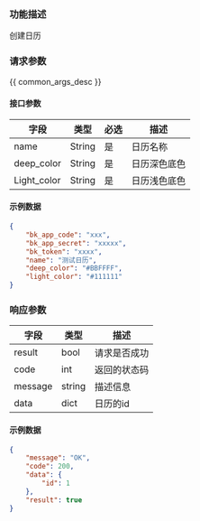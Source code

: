 ### 功能描述

创建日历

### 请求参数

{{ common_args_desc }}

#### 接口参数

| 字段        | 类型   | 必选 | 描述         |
| ----------- | ------ | ---- | ------------ |
| name        | String | 是   | 日历名称     |
| deep_color  | String | 是   | 日历深色底色 |
| Light_color | String | 是   | 日历浅色底色 |

#### 示例数据

```json
{
    "bk_app_code": "xxx",
    "bk_app_secret": "xxxxx",
    "bk_token": "xxxx",
    "name": "测试日历",
    "deep_color": "#BBFFFF",
    "light_color": "#111111"
}
```

### 响应参数

| 字段    | 类型   | 描述         |
| ------- | ------ | ------------ |
| result  | bool   | 请求是否成功 |
| code    | int    | 返回的状态码 |
| message | string | 描述信息     |
| data    | dict   | 日历的id     |

#### 示例数据

```json
{
    "message": "OK",
    "code": 200,
    "data": {
        "id": 1
    },
    "result": true
}
```